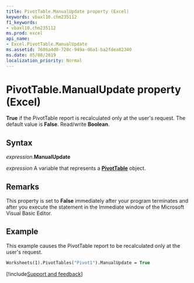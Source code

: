 ```yaml
---
title: PivotTable.ManualUpdate property (Excel)
keywords: vbaxl10.chm235112
f1_keywords:
- vbaxl10.chm235112
ms.prod: excel
api_name:
- Excel.PivotTable.ManualUpdate
ms.assetid: 7686a4d0-720c-949a-d6a1-ba2fdea82340
ms.date: 05/08/2019
localization_priority: Normal
---
```



# PivotTable.ManualUpdate property (Excel)

**True** if the PivotTable report is recalculated only at the user's request. The default value is **False**. Read/write **Boolean**.


## Syntax

_expression_.**ManualUpdate**

_expression_ A variable that represents a **[PivotTable](Excel.PivotTable.md)** object.


## Remarks

This property is set to **False** immediately after your program terminates and after you execute the statement in the Immediate window of the Microsoft Visual Basic Editor.


## Example

This example causes the PivotTable report to be recalculated only at the user's request.

```vb
Worksheets(1).PivotTables("Pivot1").ManualUpdate = True
```




[!include[Support and feedback](~/includes/feedback-boilerplate.md)]